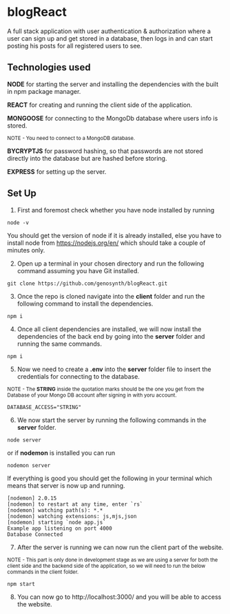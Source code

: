 # blogReact
A full stack application with user authentication & authorization where a user can sign up and get stored in a database, then logs in and can start posting his posts for all registered users to see.

## Technologies used

**NODE** for starting the server and installing the dependencies with the built in npm package manager.

**REACT** for creating and running the client side of the application.

**MONGOOSE** for connecting to the MongoDb database where users info is stored.

<sup>NOTE - You need to connect to a MongoDB database.<sup>

**BYCRYPTJS** for password hashing, so that passwords are not stored directly into the database but are hashed before storing.

**EXPRESS** for setting up the server.


## Set Up 

1. First and foremost check whether you have node installed by running 

```
node -v
```

You should get the version of node if it is already installed, else you have to install node from https://nodejs.org/en/ which should take a couple of minutes only.

2. Open up a terminal in your chosen directory and run the following command assuming you have Git installed.
```
git clone https://github.com/genosynth/blogReact.git

```

3. Once the repo is cloned navigate into the **client** folder and run the following command to install the dependencies.

```
npm i
```

4. Once all client dependencies are installed, we will now install the dependencies of the back end by going into the **server** folder and running the same commands.

```
npm i
```

5. Now we need to create a **.env**  into the **server** folder file to insert the credentials for connecting to the database.

<sup>NOTE - The **STRING** inside the quotation marks should be the one you get from the Database of your Mongo DB account after signing in with yoru account.<sup>

```
DATABASE_ACCESS="STRING"
```


6. We now start the server by running the following commands in the **server** folder.

```
node server
```
or if **nodemon** is installed you can run

```
nodemon server
```

If everything is good you should get the following in your terminal which means that server is now up and running.
```
[nodemon] 2.0.15
[nodemon] to restart at any time, enter `rs`
[nodemon] watching path(s): *.*
[nodemon] watching extensions: js,mjs,json  
[nodemon] starting `node app.js`
Example app listening on port 4000
Database Connected
```

7. After the server is running we can now run the client part of the website.

<sup>NOTE - This part is only done in development stage as we are using a server for both the client side and the backend side of the application, so we will need to run the below commands in the client folder.<sup>

```
npm start 
```

8. You can now go to http://localhost:3000/ and you will be able to access the website.